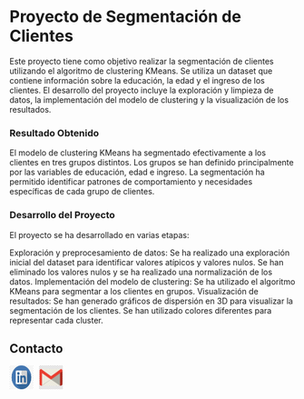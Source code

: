 # Proyecto de Segmentación de Clientes

Este proyecto tiene como objetivo realizar la segmentación de clientes utilizando el algoritmo de clustering KMeans. Se utiliza un dataset que contiene información sobre la educación, la edad y el ingreso de los clientes. El desarrollo del proyecto incluye la exploración y limpieza de datos, la implementación del modelo de clustering y la visualización de los resultados.

### Resultado Obtenido

El modelo de clustering KMeans ha segmentado efectivamente a los clientes en tres grupos distintos. Los grupos se han definido principalmente por las variables de educación, edad e ingreso. La segmentación ha permitido identificar patrones de comportamiento y necesidades específicas de cada grupo de clientes.

### Desarrollo del Proyecto

El proyecto se ha desarrollado en varias etapas:

Exploración y preprocesamiento de datos: Se ha realizado una exploración inicial del dataset para identificar valores atípicos y valores nulos. Se han eliminado los valores nulos y se ha realizado una normalización de los datos.
Implementación del modelo de clustering: Se ha utilizado el algoritmo KMeans para segmentar a los clientes en grupos. 
Visualización de resultados: Se han generado gráficos de dispersión en 3D para visualizar la segmentación de los clientes. Se han utilizado colores diferentes para representar cada cluster.


## Contacto

<div style="display: flex; align-items: center;">
  <a href="https://www.linkedin.com/public-profile/settings?trk=d_flagship3_profile_self_view_public_profile.com/" style="margin-right: 10px;">
    <img src="https://github.com/williamCastro32/Modelos_ML/blob/main/imagenes/in_logo.png" alt="LinkedIn" width="42" height="42">
  </a>
  <a href="mailto:willcr32@gmail.com" style="margin-right: 10px;">
    <img src="https://github.com/williamCastro32/Modelos_ML/blob/main/imagenes/gmail_logo.png" alt="Gmail" width="42" height="42">
  </a>
</div>